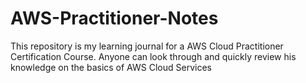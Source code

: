 # AWS-Practitioner-Notes
This repository is my learning journal for a AWS Cloud Practitioner Certification Course. Anyone can look through and quickly review his knowledge on the basics of AWS Cloud Services
